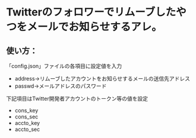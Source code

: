 # Twitterのフォロワーでリムーブしたやつをメールでお知らせするアレ。
## 使い方：
「config.json」ファイルの各項目に設定値を入力  
- address→リムーブしたアカウントをお知らせするメールの送信先アドレス  
- passwd→メールアドレスのパスワード  

下記項目はTwitter開発者アカウントのトークン等の値を設定  
- cons_key  
- cons_sec  
- accto_key  
- accto_sec  